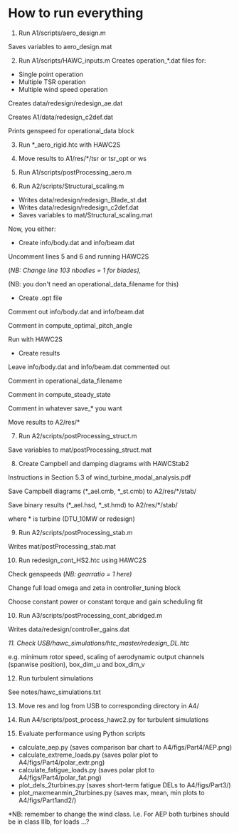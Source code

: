 # How to run everything
1. Run A1/scripts/aero_design.m

Saves variables to aero_design.mat

2. Run A1/scripts/HAWC_inputs.m
Creates operation\_\*.dat files for:
  - Single point operation
  - Multiple TSR operation
  - Multiple wind speed operation

Creates data/redesign/redesign_ae.dat

Creates A1/data/redesign_c2def.dat

Prints genspeed for operational_data block

3. Run \*\_aero_rigid.htc with HAWC2S

4. Move results to A1/res/\*/tsr or tsr_opt or ws

5. Run A1/scripts/postProcessing_aero.m

6. Run A2/scripts/Structural_scaling.m
  - Writes data/redesign/redesign_Blade_st.dat
  - Writes data/redesign/redesign_c2def.dat
  - Saves variables to mat/Structural_scaling.mat

Now, you either:
  - Create info/body.dat and info/beam.dat

Uncomment lines 5 and 6 and running HAWC2S

(*NB: Change line 103 nbodies = 1 for blades),*

(NB: you don't need an operational_data_filename for this)

  - Create .opt file

Comment out info/body.dat and info/beam.dat

Comment in compute_optimal_pitch_angle

Run with HAWC2S

  - Create results

Leave info/body.dat and info/beam.dat commented out

Comment in operational_data_filename

Comment in compute_steady_state

Comment in whatever save_\* you want

Move results to A2/res/\*

7. Run A2/scripts/postProcessing_struct.m

Save variables to mat/postProcessing_struct.mat

8. Create Campbell and damping diagrams with HAWCStab2

Instructions in Section 5.3 of wind_turbine_modal_analysis.pdf

Save Campbell diagrams (\*\_ael.cmb, \*\_st.cmb) to A2/res/\*/stab/

Save binary results (\*\_ael.hsd, \*\_st.hmd) to A2/res/\*/stab/

where \* is turbine (DTU_10MW or redesign)

9. Run A2/scripts/postProcessing_stab.m

Writes mat/postProcessing_stab.mat

10. Run redesign_cont_HS2.htc using HAWC2S

Check genspeeds (*NB: gearratio = 1 here)*

Change full load omega and zeta in controller_tuning block

Choose constant power or constant torque and gain scheduling fit

10. Run A3/scripts/postProcessing_cont_abridged.m

Writes data/redesign/controller_gains.dat

*11. Check USB/hawc_simulations/htc_master/redesign_DL.htc*

e.g. minimum rotor speed, scaling of aerodynamic output channels (spanwise position), box_dim_u and box_dim_v

12. Run turbulent simulations

See notes/hawc_simulations.txt

13. Move res and log from USB to corresponding directory in A4/

14. Run A4/scripts/post_process_hawc2.py for turbulent simulations

15. Evaluate performance using Python scripts

- calculate_aep.py (saves comparison bar chart to A4/figs/Part4/AEP.png)
- calculate_extreme_loads.py (saves polar plot to A4/figs/Part4/polar_extr.png)
- calculate_fatigue_loads.py (saves polar plot to A4/figs/Part4/polar_fat.png)
- plot_dels_2turbines.py (saves short-term fatigue DELs to A4/figs/Part3/)
- plot_maxmeanmin_2turbines.py (saves max, mean, min plots to A4/figs/Part1and2/)

*NB: remember to change the wind class. I.e. For AEP both turbines should be in class IIIb, for loads ...?
